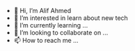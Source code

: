 - 👋 Hi, I’m Alif Ahmed
- 👀 I’m interested in learn about new tech
- 🌱 I’m currently learning ...
- 💞️ I’m looking to collaborate on ...
- 📫 How to reach me ...



